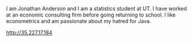 I am Jonathan Anderson and I am a statistics student at UT. I have worked at an economic consulting firm before going returning to school. I like econometrics and am passionate about my hatred for Java.  

http://35.227.17.184
